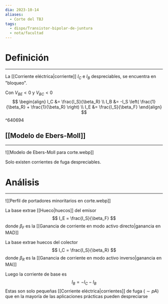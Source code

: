 ```yaml
---
dia: 2023-10-14
aliases:
  - Corte del TBJ
tags:
  - dispo/Transistor-bipolar-de-juntura
  - nota/facultad
---
```

# Definición
---
La [[Corriente eléctrica|corriente]] $I_C$ e $I_B$ despreciables, se encuentra en "bloqueo". 

Con $V_{BE} < 0$ y $V_{BC} < 0$ $$  \begin{align} 
	I_C &= \frac{I_S}{\beta_R} \\
	I_B &= -I_S \left( \frac{1}{\beta_R} + \frac{1}{\beta_R} \right) \\
	I_E &= \frac{I_S}{\beta_F}
\end{align}  $$ ^640694

## [[Modelo de Ebers-Moll]]
---
![[Modelo de Ebers-Moll para corte.webp]]

Solo existen corrientes de fuga despreciables.

# Análisis
---
![[Perfil de portadores minoritarios en corte.webp]]

La base extrae [[Hueco|huecos]] del emisor $$ I_E = \frac{I_S}{\beta_F} $$ donde $\beta_F$ es la [[Ganancia de corriente en modo activo directo|ganancia en MAD]] 

La base extrae huecos del colector $$ I_C = \frac{I_S}{\beta_R} $$ donde $\beta_R$ es la [[Ganancia de corriente en modo activo inverso|ganancia en MAI]]

Luego la corriente de base es $$ I_B = -I_C - I_B $$
Estas son solo pequeñas [[Corriente eléctrica|corrientes]] de fuga ($\sim pA$) que en la mayoría de las aplicaciones prácticas pueden despreciarse
